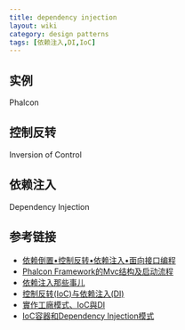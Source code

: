 ```yaml
---
title: dependency injection
layout: wiki
category: design patterns
tags: [依赖注入,DI,IoC]
---
```


## 实例

Phalcon

## 控制反转

Inversion of Control

## 依赖注入

Dependency Injection

## 参考链接

* [依赖倒置•控制反转•依赖注入•面向接口编程](http://www.cnblogs.com/aoyeyuyan/p/5495219.html)
* [Phalcon Framework的Mvc结构及启动流程](http://avnpc.com/pages/phalcon-mvc-process)
* [依赖注入那些事儿](http://www.cnblogs.com/leoo2sk/archive/2009/06/17/1504693.html)
* [控制反转(IoC)与依赖注入(DI)](https://notfalse.net/3/ioc-di)
* [實作工廠模式、IoC與DI](https://dotblogs.com.tw/joysdw12/2012/11/26/85081)
* [IoC容器和Dependency Injection模式](http://insights.thoughtworkers.org/injection/)
